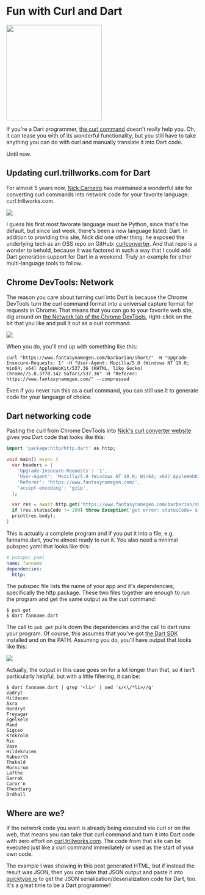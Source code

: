 # Fun with Curl and Dart
<img src="http://sellsbrothers.com/public/post-images/2019-08-04-curl-dart-fun/curl-logo.png" class="main-blog-image" style="width: 250px" />

If you're a Dart programmer, [the curl command](https://curl.haxx.se/docs/manpage.html) doesn't really help you. Oh, it can tease you with of its wonderful functionality, but you still have to take anything you can do with curl and manually translate it into Dart code.

Until now.

## Updating curl.trillworks.com for Dart
For almost 5 years now, [Nick Carneiro](https://github.com/NickCarneiro) has maintained a wonderful site for converting curl commands into network code for your favorite language: curl.trillworks.com.

<img src="http://sellsbrothers.com/public/post-images/2019-08-04-curl-dart-fun/curl.trillworks.com.png" />

I guess his first most favorate language must be Python, since that's the default, but since last week, there's been a new language listed: Dart. In addition to providing this site, Nick did one other thing: he exposed the underlying tech as an OSS repo on GitHub: [curlconverter](https://github.com/NickCarneiro/curlconverter). And that repo is a wonder to behold, because it was factored in such a way that I could add Dart generation support for Dart in a weekend. Truly an example for other multi-language tools to follow.

## Chrome DevTools: Network
The reason you care about turning curl into Dart is because the Chrome DevTools turn the curl command format into a universal capture format for requests in Chrome. That means that you can go to your favorite web site, dig around on [the Network tab of the Chrome DevTools](https://developers.google.com/web/tools/chrome-devtools/network/), right-click on the bit that you like and pull it out as a curl command.

<img src='http://sellsbrothers.com/public/post-images/2019-08-04-curl-dart-fun/copy-as-curl.png' />

When you do, you'll end up with something like this:

```shell
curl "https://www.fantasynamegen.com/barbarian/short/" -H "Upgrade-Insecure-Requests: 1" -H "User-Agent: Mozilla/5.0 (Windows NT 10.0; Win64; x64) AppleWebKit/537.36 (KHTML, like Gecko) Chrome/75.0.3770.142 Safari/537.36" -H "Referer: https://www.fantasynamegen.com/" --compressed
```

Even if you never run this as a curl command, you can still use it to generate code for your language of choice.

## Dart networking code
Pasting the curl from Chrome DevTools into [Nick's curl converter website](https://curl.trillworks.com/#dart) gives you Dart code that looks like this:

```dart
import 'package:http/http.dart' as http;

void main() async {
  var headers = {
    'Upgrade-Insecure-Requests': '1',
    'User-Agent': 'Mozilla/5.0 (Windows NT 10.0; Win64; x64) AppleWebKit/537.36 (KHTML, like Gecko) Chrome/75.0.3770.142 Safari/537.36',
    'Referer': 'https://www.fantasynamegen.com/',
    'accept-encoding': 'gzip',
  };

  var res = await http.get('https://www.fantasynamegen.com/barbarian/short/', headers: headers);
  if (res.statusCode != 200) throw Exception('get error: statusCode= ${res.statusCode}');
  print(res.body);
}
```

This is actually a complete program and if you put it into a file, e.g. fanname.dart, you're almost ready to run it. You also need a minimal pubspec.yaml that looks like this:

```yaml
# pubspec.yaml
name: fanname
dependencies:
  http:
```

The pubspec file lists the name of your app and it's dependencies, specifically the http package. These two files together are enough to run the program and get the same output as the curl command:

```shell
$ pub get
$ dart fanname.dart
```

The call to ```pub get``` pulls down the dependencies and the call to dart runs your program. Of course, this assumes that you've got [the Dart SDK](https://dart.dev/tools/sdk) installed and on the PATH. Assuming you do, you'll have output that looks like this:

<img src='http://sellsbrothers.com/public/post-images/2019-08-04-curl-dart-fun/curl-dart-out.png' />

Actually, the output in this case goes on for a lot longer than that, so it isn't particularly helpful, but with a little filtering, it can be:

```shell
$ dart fanname.dart | grep '<li>' | sed 's/<\/*li>//g'
Vadryt
Hildecon
Axra
Rordryt
Freyagar
Egelkele
Mand
Sigceo
Krokrolm
Ric
Vase
Hildekrucen
Rabeorth
Thakald
Morncrom
Lafthe
Garrak
Caror'n
Theodtarg
Ordhall
```

## Where are we?
If the network code you want is already being executed via curl or on the web, that means you can take that curl command and turn it into Dart code with zero effort on [curl.trillworks.com](https://curl.trillworks.com/#dart). The code from that site can be executed just like a curl command immediately or used as the start of your own code.

The example I was showing in this post generated HTML, but if instead the result was JSON, then you can take that JSON output and paste it into [quicktype.io](https://app.quicktype.io/) to get the JSON serialization/deserialization code for Dart, too. It's a great time to be a Dart programmer!